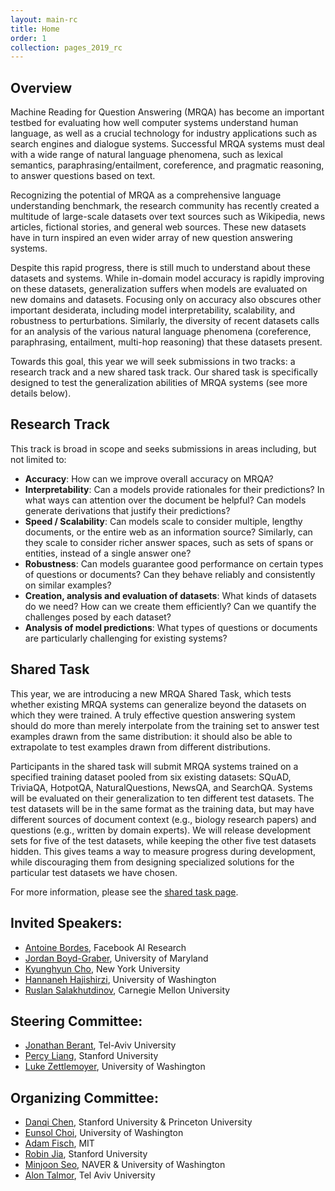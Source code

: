 ```yaml
---
layout: main-rc
title: Home
order: 1
collection: pages_2019_rc
---
```


## Overview

Machine Reading for Question Answering (MRQA) has become an important testbed for evaluating how well computer systems understand human language, as well as a crucial technology for industry applications such as search engines and dialogue systems. Successful MRQA systems must deal with a wide range of natural language phenomena, such as lexical semantics, paraphrasing/entailment, coreference, and pragmatic reasoning, to answer questions based on text.

Recognizing the potential of MRQA as a comprehensive language understanding benchmark, the research community has recently created a multitude of large-scale datasets over text sources such as Wikipedia, news articles, fictional stories, and general web sources. These new datasets have in turn inspired an even wider array of new question answering systems.

Despite this rapid progress, there is still much to understand about these datasets and systems. While in-domain model accuracy is rapidly improving on these datasets, generalization suffers when models are evaluated on new domains and datasets. Focusing only on accuracy also obscures other important desiderata, including model interpretability, scalability, and robustness to perturbations. Similarly, the diversity of recent datasets calls for an analysis of the various natural language phenomena (coreference, paraphrasing, entailment, multi-hop reasoning) that these datasets present.

Towards this goal, this year we will seek submissions in two tracks: a research track and a new shared task track. Our shared task is specifically designed to test the generalization abilities of MRQA systems (see more details below).


## Research Track

This track is broad in scope and seeks submissions in areas including, but not limited to:
- **Accuracy**: How can we improve overall accuracy on MRQA?
- **Interpretability**: Can a models provide rationales for their predictions? In what ways can attention over the document be helpful?  Can models generate derivations that justify their predictions?
- **Speed / Scalability**: Can models scale to consider multiple, lengthy documents, or the entire web as an information source?  Similarly, can they scale to consider richer answer spaces, such as sets of spans or entities, instead of a single answer one?
- **Robustness**: Can models guarantee good performance on certain types of questions or documents? Can they behave reliably and consistently on similar examples?
- **Creation, analysis and evaluation of datasets**: What kinds of datasets do we need? How can we create them efficiently? Can we quantify the challenges posed by each dataset?
- **Analysis of model predictions**: What types of questions or documents are particularly challenging for existing systems?


## Shared Task

This year, we are introducing a new MRQA Shared Task, which tests whether existing MRQA systems can generalize beyond the datasets on which they were trained. A truly effective question answering system should do more than merely interpolate from the training set to answer test examples drawn from the same distribution: it should also be able to extrapolate to test examples drawn from different distributions.

Participants in the shared task will submit MRQA systems trained on a specified training dataset pooled from six existing datasets: SQuAD, TriviaQA, HotpotQA, NaturalQuestions, NewsQA, and SearchQA. Systems will be evaluated on their generalization to ten different test datasets. The test datasets will be in the same format as the training data, but may have different sources of document context (e.g., biology research papers) and questions (e.g., written by domain experts). We will release development sets for five of the test datasets, while keeping the other five test datasets hidden. This gives teams a way to measure progress during development, while discouraging them from designing specialized solutions for the particular test datasets we have chosen.

For more information, please see the [shared task page](shared).


## Invited Speakers:
- [Antoine Bordes](https://research.fb.com/people/bordes-antoine/), Facebook AI Research
- [Jordan Boyd-Graber](http://users.umiacs.umd.edu/~jbg/), University of Maryland
- [Kyunghyun Cho](http://www.kyunghyuncho.me/), New York University
- [Hannaneh Hajishirzi](https://homes.cs.washington.edu/~hannaneh/), University of Washington
- [Ruslan Salakhutdinov](http://www.cs.cmu.edu/~rsalakhu/), Carnegie Mellon University

## Steering Committee:
- [Jonathan Berant](http://www.cs.tau.ac.il/~joberant/), Tel-Aviv University
- [Percy Liang](https://cs.stanford.edu/~pliang/), Stanford University
- [Luke Zettlemoyer](https://www.cs.washington.edu/people/faculty/lsz), University of Washington

## Organizing Committee:
- [Danqi Chen](http://cs.stanford.edu/people/danqi/), Stanford University & Princeton University
- [Eunsol Choi](https://homes.cs.washington.edu/~eunsol/home.html), University of Washington
- [Adam Fisch](https://people.csail.mit.edu/fisch/), MIT
- [Robin Jia](http://stanford.edu/~robinjia/), Stanford University
- [Minjoon Seo](https://seominjoon.github.io/), NAVER & University of Washington
- [Alon Talmor](https://www.alontalmor.com/), Tel Aviv University
